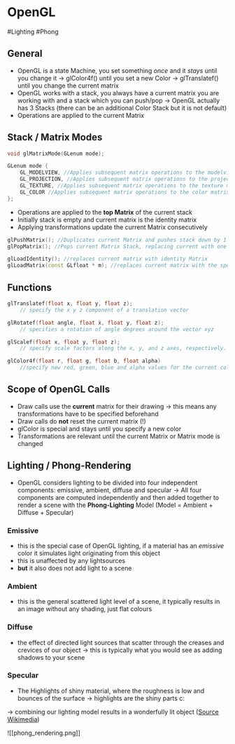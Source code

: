 # OpenGL

#Lighting #Phong
## General

- OpenGL is a state Machine, you set something *once* and it *stays* until you change it
	  → glColor4f() until you set a new Color
	  → glTranslatef() until you change the current matrix
- OpenGL works with a stack, you always have a current matrix you are working with and a stack which you can push/pop
	  → OpenGL actually has 3 Stacks (there can be an additional Color Stack but it is not default)
- Operations are applied to the current Matrix 

## Stack / Matrix Modes

```cpp
void glMatrixMode(GLenum mode);

GLenum mode {
    GL_MODELVIEW, //Applies subsequent matrix operations to the modelview matrix stack. 
	GL_PROJECTION, //Applies subsequent matrix operations to the projection matrix stack. 
	GL_TEXTURE, //Applies subsequent matrix operations to the texture matrix stack. 
	GL_COLOR //Applies subsequent matrix operations to the color matrix stack. 
};
```

- Operations are applied to the **top Matrix** of the current stack
- Initially stack is empty and current matrix is the identity matrix
- Applying transformations update the current Matrix consecutively

```cpp
glPushMatrix(); //Duplicates current Matrix and pushes stack down by 1
glPopMatrix(); //Pops current Matrix Stack, replacing current with one below

glLoadIdentity(); //replaces current matrix with identity Matrix
glLoadMatrix(const GLfloat * m); //replaces current matrix with the specified matrix
```

## Functions

```cpp
glTranslatef(float x, float y, float z);
	// specify the x y z component of a translation vector

glRotatef(float angle, float x, float y, float z);
	// specifies a rotation of angle degrees around the vector xyz

glScalef(float x, float y, float z);
	// specify scale factors along the x, y, and z axes, respectively.

glColor4f(float r, float g, float b, float alpha)
	//specify new red, green, blue and alpha values for the current color
```

## Scope of OpenGL Calls

- Draw calls use the **current** matrix for their drawing → this means any transformations have to be specified beforehand
- Draw calls do **not** reset the current matrix (!)
- glColor is special and stays until you specify a new color
- Transformations are relevant until the current Matrix or Matrix mode is changed

## Lighting / Phong-Rendering

- OpenGL considers lighting to be divided into four independent components: emissive, ambient, diffuse and specular
	  → All four components are computed independently and then added together to render a scene with the **Phong-Lighting** Model (Model = Ambient + Diffuse + Specular)
### Emissive
- this is the special case of OpenGL lighting, if a material has an *emissive* color it simulates light originating from this object
- this is unaffected by any lightsources
- **but** it also does not add light to a scene

### Ambient
- this is the general scattered light level of a scene, it typically results in an image without any shading, just flat colours
### Diffuse
- the effect of directed light sources that scatter through the creases and crevices of our object
	  → this is typically what you would see as adding shadows to your scene
### Specular
- The Highlights of shiny material, where the roughness is low and bounces of the surface
	  → highlights are the shiny parts c:


→ combining our lighting model results in a wonderfully lit object ([Source Wikimedia](https://commons.wikimedia.org/wiki/File:Blinn_phong_comparison.png))

![[phong_rendering.png]]

